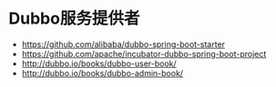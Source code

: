 # Dubbo服务提供者

- <https://github.com/alibaba/dubbo-spring-boot-starter>
- <https://github.com/apache/incubator-dubbo-spring-boot-project>
- <http://dubbo.io/books/dubbo-user-book/>
- <http://dubbo.io/books/dubbo-admin-book/>
